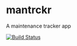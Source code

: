 # mantrckr
A maintenance tracker app

[![Build Status](https://travis-ci.org/akhilome/mantrckr.svg?branch=feature)](https://travis-ci.org/akhilome/mantrckr)